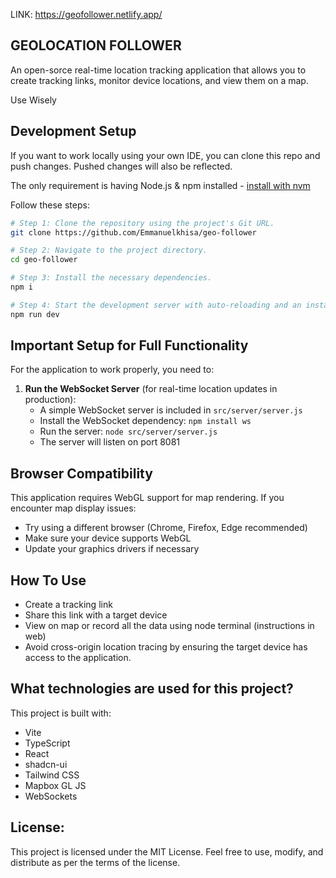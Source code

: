LINK: https://geofollower.netlify.app/
## GEOLOCATION FOLLOWER

An open-sorce real-time location tracking application that allows you to create tracking links, monitor device locations, and view them on a map.

Use Wisely

## Development Setup

If you want to work locally using your own IDE, you can clone this repo and push changes. Pushed changes will also be reflected.

The only requirement is having Node.js & npm installed - [install with nvm](https://github.com/nvm-sh/nvm#installing-and-updating)

Follow these steps:

```sh
# Step 1: Clone the repository using the project's Git URL.
git clone https://github.com/Emmanuelkhisa/geo-follower

# Step 2: Navigate to the project directory.
cd geo-follower

# Step 3: Install the necessary dependencies.
npm i

# Step 4: Start the development server with auto-reloading and an instant preview.
npm run dev
```

## Important Setup for Full Functionality

For the application to work properly, you need to:


1. **Run the WebSocket Server** (for real-time location updates in production):
   - A simple WebSocket server is included in `src/server/server.js`
   - Install the WebSocket dependency: `npm install ws`
   - Run the server: `node src/server/server.js`
   - The server will listen on port 8081

## Browser Compatibility

This application requires WebGL support for map rendering. If you encounter map display issues:
- Try using a different browser (Chrome, Firefox, Edge recommended)
- Make sure your device supports WebGL
- Update your graphics drivers if necessary

## How To Use
 - Create a tracking link
 - Share this link with a target device
 - View on map or record all the data using node terminal (instructions in web)
 - Avoid cross-origin location tracing by ensuring the target device has access to the application.

## What technologies are used for this project?

This project is built with:

- Vite
- TypeScript
- React
- shadcn-ui
- Tailwind CSS
- Mapbox GL JS
- WebSockets

## License:
This project is licensed under the MIT License. Feel free to use, modify, and distribute as per the terms of the license.
